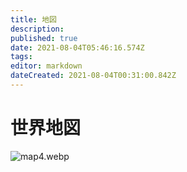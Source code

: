 ```yaml
---
title: 地図
description: 
published: true
date: 2021-08-04T05:46:16.574Z
tags: 
editor: markdown
dateCreated: 2021-08-04T00:31:00.842Z
---
```


# 世界地図
![map4.webp](/map4.webp)